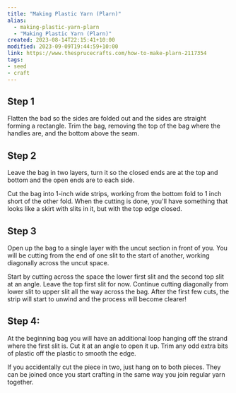 ```yaml
---
title: "Making Plastic Yarn (Plarn)"
alias:
  - making-plastic-yarn-plarn
  - "Making Plastic Yarn (Plarn)"
created: 2023-08-14T22:15:41+10:00
modified: 2023-09-09T19:44:59+10:00
link: https://www.thesprucecrafts.com/how-to-make-plarn-2117354
tags:
- seed
- craft
---
```


## Step 1

Flatten the bad so the sides are folded out and the sides are straight forming a rectangle. Trim the bag, removing the top of the bag where the handles are, and the bottom above the seam.

## Step 2

Leave the bag in two layers, turn it so the closed ends are at the top and bottom and the open ends are to each side.

Cut the bag into 1-inch wide strips, working from the bottom fold to 1 inch short of the other fold. When the cutting is done, you'll have something that looks like a skirt with slits in it, but with the top edge closed.

## Step 3

Open up the bag to a single layer with the uncut section in front of you. You will be cutting from the end of one slit to the start of another, working diagonally across the uncut space.

Start by cutting across the space the lower first slit and the second top slit at an angle. Leave the top first slit for now. Continue cutting diagonally from lower slit to upper slit all the way across the bag. After the first few cuts, the strip will start to unwind and the process will become clearer!

## Step 4:

At the beginning bag you will have an additional loop hanging off the strand where the first slit is. Cut it at an angle to open it up. Trim any odd extra bits of plastic off the plastic to smooth the edge.

If you accidentally cut the piece in two, just hang on to both pieces. They can be joined once you start crafting in the same way you join regular yarn together.